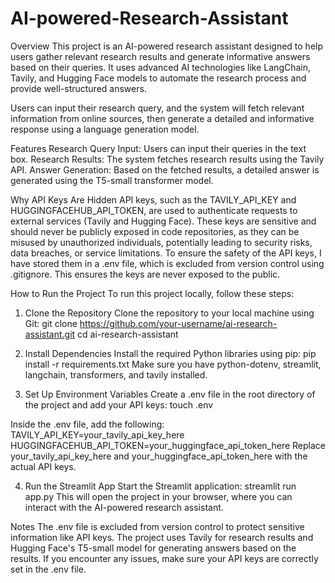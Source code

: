 # AI-powered-Research-Assistant
Overview
This project is an AI-powered research assistant designed to help users gather relevant research results and generate informative answers based on their queries. It uses advanced AI technologies like LangChain, Tavily, and Hugging Face models to automate the research process and provide well-structured answers.

Users can input their research query, and the system will fetch relevant information from online sources, then generate a detailed and informative response using a language generation model.

Features
Research Query Input: Users can input their queries in the text box.
Research Results: The system fetches research results using the Tavily API.
Answer Generation: Based on the fetched results, a detailed answer is generated using the T5-small transformer model.

Why API Keys Are Hidden
API keys, such as the TAVILY_API_KEY and HUGGINGFACEHUB_API_TOKEN, are used to authenticate requests to external services (Tavily and Hugging Face). These keys are sensitive and should never be publicly exposed in code repositories, as they can be misused by unauthorized individuals, potentially leading to security risks, data breaches, or service limitations.
To ensure the safety of the API keys, I have stored them in a .env file, which is excluded from version control using .gitignore. This ensures the keys are never exposed to the public.

How to Run the Project
To run this project locally, follow these steps:
1. Clone the Repository
Clone the repository to your local machine using Git:
git clone https://github.com/your-username/ai-research-assistant.git
cd ai-research-assistant

2. Install Dependencies
Install the required Python libraries using pip:
pip install -r requirements.txt
Make sure you have python-dotenv, streamlit, langchain, transformers, and tavily installed.

3. Set Up Environment Variables
Create a .env file in the root directory of the project and add your API keys:
touch .env

Inside the .env file, add the following:
TAVILY_API_KEY=your_tavily_api_key_here
HUGGINGFACEHUB_API_TOKEN=your_huggingface_api_token_here
Replace your_tavily_api_key_here and your_huggingface_api_token_here with the actual API keys.

4. Run the Streamlit App
Start the Streamlit application:
streamlit run app.py
This will open the project in your browser, where you can interact with the AI-powered research assistant.

Notes
The .env file is excluded from version control to protect sensitive information like API keys.
The project uses Tavily for research results and Hugging Face's T5-small model for generating answers based on the results.
If you encounter any issues, make sure your API keys are correctly set in the .env file.

